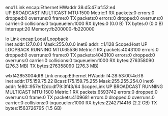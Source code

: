eno1      Link encap:Ethernet  HWaddr 38:d5:47:af:52:e4  
          UP BROADCAST MULTICAST  MTU:1500  Metric:1
          RX packets:0 errors:0 dropped:0 overruns:0 frame:0
          TX packets:0 errors:0 dropped:0 overruns:0 carrier:0
          collisions:0 txqueuelen:1000 
          RX bytes:0 (0.0 B)  TX bytes:0 (0.0 B)
          Interrupt:20 Memory:fb200000-fb220000 

lo        Link encap:Local Loopback  
          inet addr:127.0.0.1  Mask:255.0.0.0
          inet6 addr: ::1/128 Scope:Host
          UP LOOPBACK RUNNING  MTU:65536  Metric:1
          RX packets:4043100 errors:0 dropped:0 overruns:0 frame:0
          TX packets:4043100 errors:0 dropped:0 overruns:0 carrier:0
          collisions:0 txqueuelen:1000 
          RX bytes:276358090 (276.3 MB)  TX bytes:276358090 (276.3 MB)

wlxf42853004df8 Link encap:Ethernet  HWaddr f4:28:53:00:4d:f8  
          inet addr:175.159.75.22  Bcast:175.159.75.255  Mask:255.255.254.0
          inet6 addr: fe80::957e:12dc:df79:3f43/64 Scope:Link
          UP BROADCAST RUNNING MULTICAST  MTU:1500  Metric:1
          RX packets:6593742 errors:0 dropped:0 overruns:0 frame:0
          TX packets:4109681 errors:0 dropped:0 overruns:0 carrier:0
          collisions:0 txqueuelen:1000 
          RX bytes:2242714416 (2.2 GB)  TX bytes:1563726795 (1.5 GB)

